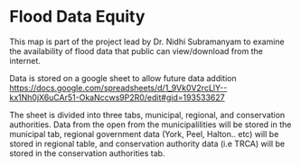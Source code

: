 # Flood Data Equity

This map is part of the project lead by Dr. Nidhi Subramanyam to examine the availability of flood data that public can view/download from the internet. 

Data is stored on a google sheet to allow future data addition
https://docs.google.com/spreadsheets/d/1_9Vk0V2rcLlY--kx1Nh0jX6uCAr51-OkaNccws9P2R0/edit#gid=193533627

The sheet is divided into three tabs, municipal, regional, and conservation authorities. Data from the open from the municipalilities will be stored in the municipal tab, regional government data (York, Peel, Halton.. etc) will be stored in regional table, and conservation authority data (i.e TRCA) will be stored in the conservation authorities tab. 

